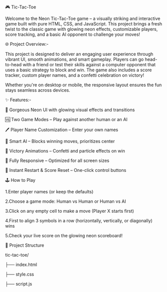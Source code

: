 🎮 Tic-Tac-Toe

Welcome to the Neon Tic-Tac-Toe game – a visually striking and interactive game built with pure HTML, CSS, and JavaScript. This project brings a fresh twist to the classic game with glowing neon effects, customizable players, score tracking, and a basic AI opponent to challenge your moves!

🌐 Project Overview:-

This project is designed to deliver an engaging user experience through vibrant UI, smooth animations, and smart gameplay. Players can go head-to-head with a friend or test their skills against a computer opponent that uses a basic strategy to block and win. The game also includes a score tracker, custom player names, and a confetti celebration on victory!

Whether you're on desktop or mobile, the responsive layout ensures the fun stays seamless across devices.

✨ Features:-

🌟 Gorgeous Neon UI with glowing visual effects and transitions

🆚 Two Game Modes – Play against another human or an AI

🖊️ Player Name Customization – Enter your own names

🤖 Smart AI – Blocks winning moves, prioritizes center

🎉 Victory Animations – Confetti and particle effects on win

📱 Fully Responsive – Optimized for all screen sizes

🔄 Instant Restart & Score Reset – One-click control buttons


🕹️ How to Play

1.Enter player names (or keep the defaults)

2.Choose a game mode: Human vs Human or Human vs AI

3.Click on any empty cell to make a move (Player X starts first)

4.First to align 3 symbols in a row (horizontally, vertically, or diagonally) wins

5.Check your live score on the glowing neon scoreboard!


📁 Project Structure

tic-tac-toe/

├── index.html   

├── style.css        

├── script.js          
